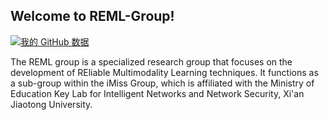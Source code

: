 ## Welcome to REML-Group!

[![我的 GitHub 数据](https://github-readme-stats.vercel.app/api?username=reml-group&theme=city_lights&show_icons=true)]()

The REML group is a specialized research group that focuses on the development of REliable Multimodality Learning techniques. It functions as a sub-group within the iMiss Group, which is affiliated with the Ministry of Education Key Lab for Intelligent Networks and Network Security, Xi'an Jiaotong University.
